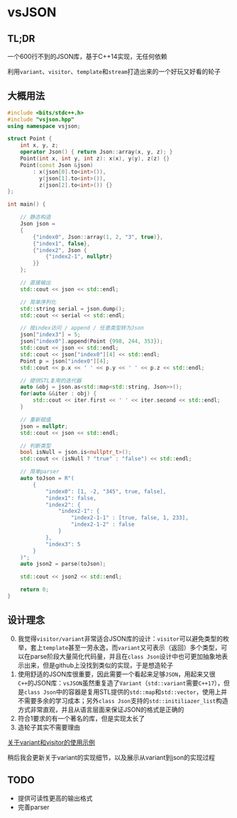 # vsJSON

## TL;DR

一个600行不到的JSON库，基于C++14实现，无任何依赖

利用`variant`、`visitor`、`template`和`stream`打造出来的一个好玩又好看的轮子

## 大概用法

```C++
#include <bits/stdc++.h>
#include "vsjson.hpp"
using namespace vsjson;

struct Point {
    int x, y, z;
    operator Json() { return Json::array(x, y, z); }
    Point(int x, int y, int z): x(x), y(y), z(z) {}
    Point(const Json &json)
        : x(json[0].to<int>()),
          y(json[1].to<int>()),
          z(json[2].to<int>()) {}
};

int main() {

    // 静态构造
    Json json =
    {
        {"index0", Json::array(1, 2, "3", true)},
        {"index1", false},
        {"index2", Json {
            {"index2-1", nullptr}
        }}
    };

    // 直接输出
    std::cout << json << std::endl;

    // 简单序列化
    std::string serial = json.dump();
    std::cout << serial << std::endl;

    // 按index访问 / append / 任意类型转为Json
    json["index3"] = 5;
    json["index0"].append(Point {998, 244, 353});
    std::cout << json << std::endl;
    std::cout << json["index0"][4] << std::endl;
    Point p = json["index0"][4];
    std::cout << p.x << ' ' << p.y << ' ' << p.z << std::endl;

    // 提供STL复用的迭代器
    auto &obj = json.as<std::map<std::string, Json>>();
    for(auto &&iter : obj) {
        std::cout << iter.first << ' ' << iter.second << std::endl;
    }

    // 重新赋值
    json = nullptr;
    std::cout << json << std::endl;

    // 判断类型
    bool isNull = json.is<nullptr_t>();
    std::cout << (isNull ? "true" : "false") << std::endl;

    // 简单parser
    auto toJson = R"(
        {
            "index0": [1, -2, "345", true, false], 
            "index1": false, 
            "index2": {
                "index2-1": {
                    "index2-1-1" : [true, false, 1, 233],
                    "index2-1-2" : false
                }
            }, 
            "index3": 5
        }
    )";
    auto json2 = parse(toJson);

    std::cout << json2 << std::endl;

    return 0;
}
```
## 设计理念

0. 我觉得`visitor/variant`非常适合JSON库的设计：`visitor`可以避免类型的枚举，套上`template`甚至一劳永逸，而`variant`又可表示（返回）多个类型，可以在parse阶段大量简化代码量，并且在`class Json`设计中也可更加抽象地表示出来，但是github上没找到类似的实现，于是想造轮子
1. 使用舒适的JSON库很重要，因此需要一个看起来足够`JSON`，用起来又很`C++`的JSON库：`vsJSON`虽然重复造了`Variant`（`std::variant`需要`C++17`），但是`class Json`中的容器是复用STL提供的`std::map`和`std::vector`，使用上并不需要多余的学习成本；另外`class Json`支持的`std::initiliazer_list`构造方式非常直观，并且从语言层面来保证JSON的格式是正确的
2. 符合1要求的有一个著名的库，但是实现太长了
3. 造轮子其实不需要理由

[关于variant和visitor的使用示例](https://zhuanlan.zhihu.com/p/57530780)

稍后我会更新关于variant的实现细节，以及展示从variant到json的实现过程

## TODO

- 提供可读性更高的输出格式
- 完善parser